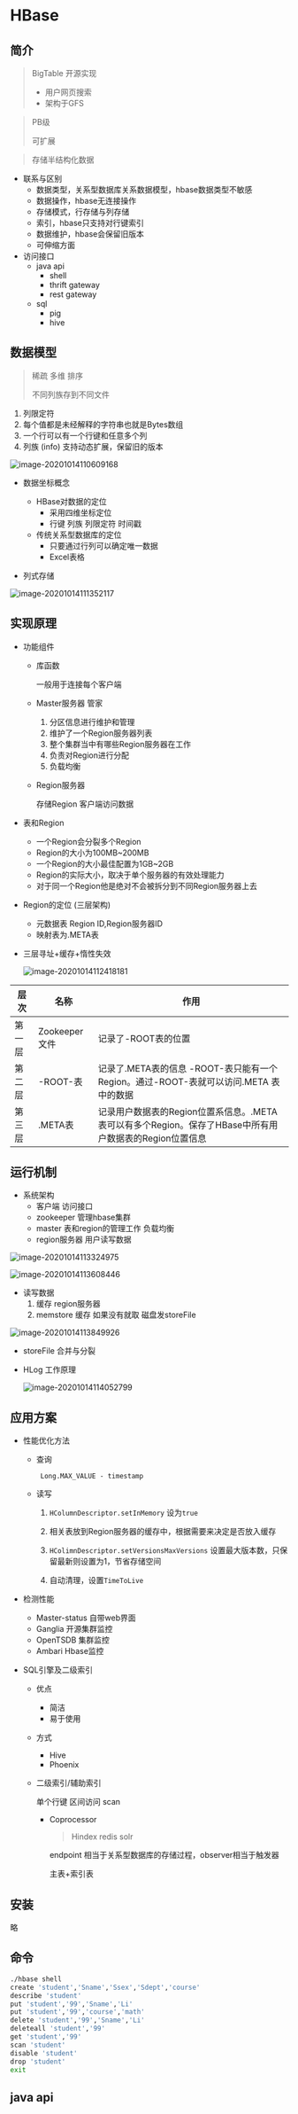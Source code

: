 # HBase

## 简介

> BigTable 开源实现
>
> - 用户网页搜索
> - 架构于GFS

> PB级
>
> 可扩展

> 存储半结构化数据

- 联系与区别
  - 数据类型，关系型数据库关系数据模型，hbase数据类型不敏感
  - 数据操作，hbase无连接操作
  - 存储模式，行存储与列存储
  - 索引，hbase只支持对行键索引
  - 数据维护，hbase会保留旧版本
  - 可伸缩方面
- 访问接口
  - java api
    - shell
    - thrift gateway
    - rest gateway
  - sql
    - pig
    - hive

## 数据模型

> 稀疏 多维 排序
>
> 不同列族存到不同文件

1. 列限定符
2. 每个值都是未经解释的字符串也就是Bytes数组
3. 一个行可以有一个行键和任意多个列
4. 列族 (info) 支持动态扩展，保留旧的版本

![image-20201014110609168](../../_media/bigdata/image-20201014110609168.png)

- 数据坐标概念

  - HBase对数据的定位
    - 采用四维坐标定位
    - 行键 列族 列限定符 时间戳
  - 传统关系型数据库的定位
    - 只要通过行列可以确定唯一数据
    - Excel表格

- 列式存储

![image-20201014111352117](../../_media/bigdata/image-20201014111352117.png)

## 实现原理

- 功能组件

  - 库函数 

    一般用于连接每个客户端

  - Master服务器 管家

    1. 分区信息进行维护和管理
    2. 维护了一个Region服务器列表
    3. 整个集群当中有哪些Region服务器在工作
    4. 负责对Region进行分配
    5. 负载均衡

  - Region服务器 

    存储Region 客户端访问数据

- 表和Region

  - 一个Region会分裂多个Region
  - Region的大小为100MB~200MB
  - 一个Region的大小最佳配置为1GB~2GB
  - Region的实际大小，取决于单个服务器的有效处理能力
  - 对于同一个Region他是绝对不会被拆分到不同Region服务器上去

- Region的定位 (三层架构)

  - 元数据表 Region ID,Region服务器ID
  - 映射表为.META表
- 三层寻址+缓存+惰性失效
  
  ![image-20201014112418181](../../_media/bigdata/image-20201014112418181.png)

| 层次   | 名称          | 作用                |
| ------ | ------------- | ------------------- |
| 第一层 | Zookeeper文件 | 记录了-ROOT表的位置 |
|第二层|-ROOT-表|记录了.META表的信息 -ROOT-表只能有一个Region。通过-ROOT-表就可以访问.META 表中的数据|
|第三层|.META表|记录用户数据表的Region位置系信息。.META表可以有多个Region。保存了HBase中所有用户数据表的Region位置信息|

## 运行机制

- 系统架构
  - 客户端 访问接口
  - zookeeper 管理hbase集群
  - master 表和region的管理工作 负载均衡
  - region服务器 用户读写数据

![image-20201014113324975](../../_media/bigdata/image-20201014113324975.png)

![image-20201014113608446](F:\project\note\_media\bigdata\image-20201014113608446.png)

- 读写数据
  1. 缓存 region服务器
  2. memstore 缓存 如果没有就取 磁盘发storeFile

![image-20201014113849926](../../_media/bigdata/image-20201014113849926.png)

- storeFile 合并与分裂

- HLog 工作原理

  ![image-20201014114052799](../../_media/bigdata/image-20201014114052799.png)

## 应用方案

- 性能优化方法

  - 查询

    ` Long.MAX_VALUE - timestamp`

  - 读写

    1. `HColumnDescriptor.setInMemory` 设为`true`

    2. 相关表放到Region服务器的缓存中，根据需要来决定是否放入缓存
    3. `HColimnDescriptor.setVersionsMaxVersions` 设置最大版本数，只保留最新则设置为1，节省存储空间
    4. 自动清理，设置`TimeToLive`

- 检测性能

  - Master-status 自带web界面
  - Ganglia 开源集群监控
  - OpenTSDB 集群监控
  - Ambari Hbase监控

- SQL引擎及二级索引

  - 优点

    - 简洁
    - 易于使用

  - 方式

    - Hive
    - Phoenix

  - 二级索引/辅助索引

    单个行键 区间访问 scan

    - Coprocessor

      > Hindex redis solr

      endpoint 相当于关系型数据库的存储过程，observer相当于触发器

      主表+索引表

  

## 安装

略

## 命令

```bash
./hbase shell
create 'student','Sname','Ssex','Sdept','course'
describe 'student'
put 'student','99','Sname','Li'
put 'student','99','course','math'
delete 'student','99','Sname','Li'
deleteall 'student','99'
get 'student','99'
scan 'student'
disable 'student'
drop 'student'
exit
```

## java api

